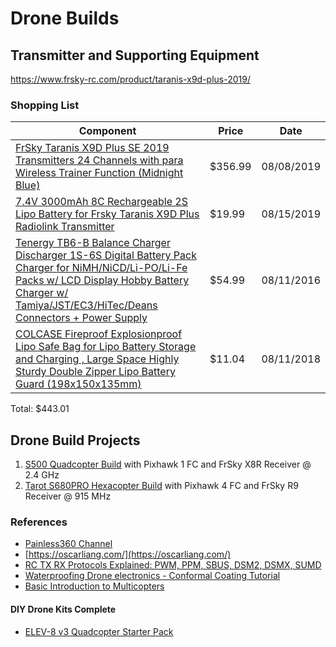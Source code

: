 # Drone Builds

## Transmitter and Supporting Equipment

https://www.frsky-rc.com/product/taranis-x9d-plus-2019/

### Shopping List

| Component | Price | Date |
| - | - | - | 
| [FrSky Taranis X9D Plus SE 2019 Transmitters 24 Channels with para Wireless Trainer Function (Midnight Blue)](https://www.amazon.com/gp/product/B07VVJPL5B) | $356.99 | 08/08/2019 |
| [7.4V 3000mAh 8C Rechargeable 2S Lipo Battery for Frsky Taranis X9D Plus Radiolink Transmitter ](https://www.amazon.com/gp/product/B07MW2P71V) | $19.99 | 08/15/2019 |
| [Tenergy TB6-B Balance Charger Discharger 1S-6S Digital Battery Pack Charger for NiMH/NiCD/Li-PO/Li-Fe Packs w/ LCD Display Hobby Battery Charger w/ Tamiya/JST/EC3/HiTec/Deans Connectors + Power Supply ](https://www.amazon.com/gp/product/B00466PKE0) | $54.99 | 08/11/2016 |
| [COLCASE Fireproof Explosionproof Lipo Safe Bag for Lipo Battery Storage and Charging , Large Space Highly Sturdy Double Zipper Lipo Battery Guard (198x150x135mm) ](https://www.amazon.com/gp/product/B0719H46PF) | $11.04 | 08/11/2018 |

Total: $443.01

## Drone Build Projects

1. [S500 Quadcopter Build](/drone-s500-quadcopter-build.md) with Pixhawk 1 FC and FrSky X8R Receiver @ 2.4 GHz
2. [Tarot S680PRO Hexacopter Build](/drone-680-hexacopter-build.md) with Pixhawk 4 FC and FrSky R9 Receiver @ 915 MHz

### References

- [Painless360 Channel](https://www.youtube.com/user/Painless360)
- [https://oscarliang.com/](https://oscarliang.com/)
- [RC TX RX Protocols Explained: PWM, PPM, SBUS, DSM2, DSMX, SUMD](https://oscarliang.com/pwm-ppm-sbus-dsm2-dsmx-sumd-difference/)
- [Waterproofing Drone electronics - Conformal Coating Tutorial](https://oscarliang.com/waterproofing-drone-electronics/)
- [Basic Introduction to Multicopters](https://www.rcgroups.com/forums/showthread.php?2429327-Basic-Introduction-to-Multicopters)
#### DIY Drone Kits Complete

- [ELEV-8 v3 Quadcopter Starter Pack](https://www.parallax.com/product/80335)
